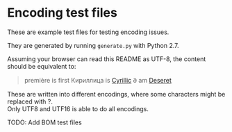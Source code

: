 Encoding test files
===================

These are example test files for testing encoding issues.

They are generated by running `generate.py` with Python 2.7.

Assuming your browser can read this README as UTF-8, the content should be equivalent to:

> première is first
> Кириллица is [Cyrillic](http://en.wikipedia.org/wiki/Cyrillic)
> 𐐀 am [Deseret](http://en.wikipedia.org/wiki/Deseret_alphabet)

These are written into different encodings, where some characters might be replaced with ?.  
Only UTF8 and UTF16 is able to do all encodings.


TODO: Add BOM test files
